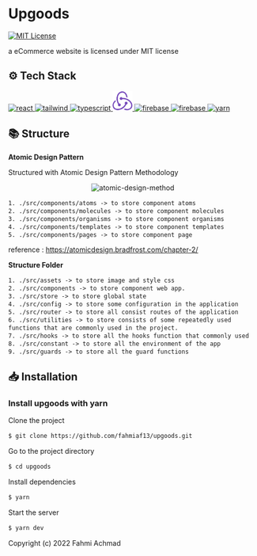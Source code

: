 # Upgoods

[![MIT License](https://img.shields.io/badge/License-MIT-green.svg)](https://choosealicense.com/licenses/mit/)

a eCommerce website is licensed under MIT license

## ⚙️ Tech Stack

<a href="https://reactjs.org/" target="_blank" rel="noreferrer"> <img src="https://upload.wikimedia.org/wikipedia/commons/a/a7/React-icon.svg" alt="react" width="40" height="40"/> </a>
<a href="https://tailwindcss.com/" target="_blank" rel="noreferrer"> <img src="https://www.vectorlogo.zone/logos/tailwindcss/tailwindcss-icon.svg" alt="tailwind" width="40" height="40"/> </a>
<a href="[https://developer.mozilla.org/en-US/docs/Web/JavaScript](https://www.typescriptlang.org/)" target="_blank" rel="noreferrer"> <img src="https://upload.wikimedia.org/wikipedia/commons/4/4c/Typescript_logo_2020.svg" alt="typescript" width="40" height="40"/> </a>
<a href="https://redux.js.org" target="_blank" rel="noreferrer"> <img src="https://raw.githubusercontent.com/devicons/devicon/master/icons/redux/redux-original.svg" alt="redux" width="40" height="40"/> </a>
<a href="https://firebase.google.com/" target="_blank" rel="noreferrer"> <img src="https://www.vectorlogo.zone/logos/firebase/firebase-icon.svg" alt="firebase" width="40" height="40"/> </a>
<a href="https://vitejs.dev/" target="_blank" rel="noreferrer"> <img src="https://camo.githubusercontent.com/61e102d7c605ff91efedb9d7e47c1c4a07cef59d3e1da202fd74f4772122ca4e/68747470733a2f2f766974656a732e6465762f6c6f676f2e737667" alt="firebase" width="40" height="40"/> </a>
<a href="https://yarnpkg.com/" target="_blank" rel="noreferrer"> <img src="https://seeklogo.com/images/Y/yarn-logo-F5E7A65FA2-seeklogo.com.png" alt="yarn" width="40" height="40"/> </a>

## 📚 Structure

**Atomic Design Pattern**

Structured with Atomic Design Pattern Methodology

<p align="center">
<img src="https://atomicdesign.bradfrost.com/images/content/atomic-design-process.png" alt="atomic-design-method" width="500"/>
</p>

```structure
1. ./src/components/atoms -> to store component atoms
2. ./src/components/molecules -> to store component molecules
3. ./src/components/organisms -> to store component organisms
4. ./src/components/templates -> to store component templates
5. ./src/components/pages -> to store component page
```

reference : https://atomicdesign.bradfrost.com/chapter-2/

**Structure Folder**

```others
1. ./src/assets -> to store image and style css
2. ./src/components -> to store component web app.
3. ./src/store -> to store global state
4. ./src/config -> to store some configuration in the application
5. ./src/router -> to store all consist routes of the application
6. ./src/utilities -> to store consists of some repeatedly used functions that are commonly used in the project.
7. ./src/hooks -> to store all the hooks function that commonly used
8. ./src/constant -> to store all the environment of the app
9. ./src/guards -> to store all the guard functions
```

## 📥 Installation

### Install upgoods with yarn

Clone the project

```bash
$ git clone https://github.com/fahmiaf13/upgoods.git
```

Go to the project directory

```bash
$ cd upgoods
```

Install dependencies

```bash
$ yarn
```

Start the server

```bash
$ yarn dev
```

Copyright (c) 2022 Fahmi Achmad
